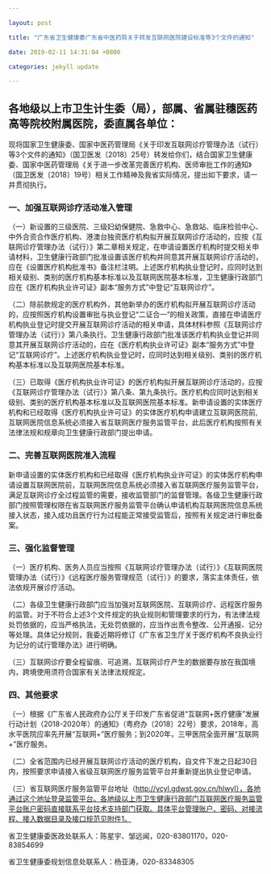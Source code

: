 ```yaml
---

layout: post

title: "广东省卫生健康委广东省中医药局关于转发互联网医院建设标准等3个文件的通知"

date: 2019-02-11 14:31:04 +0800

categories: jekyll update

---
```


各地级以上市卫生计生委（局），部属、省属驻穗医药高等院校附属医院，委直属各单位：
--------------------------------------------------------------------------------

现将国家卫生健康委、国家中医药管理局《关于印发互联网诊疗管理办法（试行）等3个文件的通知》（国卫医发〔2018〕25号）转发给你们，结合国家卫生健康委、国家中医药管理局《关于进一步改革完善医疗机构、医师审批工作的通知》（国卫医发〔2018〕19号）相关工作精神及我省实际情况，提出如下要求，请一并贯彻执行。

### 一、加强互联网诊疗活动准入管理

（一）新设置的三级医院、三级妇幼保健院、急救中心、急救站、临床检验中心、中外合资合作医疗机构、港澳台独资医疗机构拟开展互联网诊疗活动的，应按《互联网诊疗管理办法（试行）》第二章相关规定，在申请设置医疗机构时提交相关申请材料，卫生健康行政部门批准设置该医疗机构并同意其开展互联网诊疗活动的，应在《设置医疗机构批准书》备注栏注明。上述医疗机构执业登记时，应同时达到相关级别、类别的医疗机构基本标准以及互联网医院基本标准，卫生健康行政部门应在《医疗机构执业许可证》副本“服务方式”中登记“互联网诊疗”。

（二）除前款规定的医疗机构外，其他新举办的医疗机构拟开展互联网诊疗活动的，应按照医疗机构设置审批与执业登记“二证合一”的相关政策，直接在申请医疗机构执业登记时提交开展互联网诊疗活动的相关申请，具体材料参照《互联网诊疗管理办法（试行）》第八条执行。卫生健康行政部门批准该医疗机构执业登记并同意其开展互联网诊疗活动的，应在《医疗机构执业许可证》副本“服务方式”中登记“互联网诊疗”。上述医疗机构执业登记时，应同时达到相关级别、类别的医疗机构基本标准以及互联网医院基本标准。

（三）已取得《医疗机构执业许可证》的医疗机构拟开展互联网诊疗活动的，应按《互联网诊疗管理办法（试行）》第八条、第九条执行。医疗机构应同时达到相关级别、类别的医疗机构基本标准以及互联网医院基本标准。新申请设置的实体医疗机构和已经取得《医疗机构执业许可证》的实体医疗机构申请建立互联网医院前,互联网医院信息系统必须接入省互联网医疗服务监管平台，此后医疗机构按照有关法律法规和规章向卫生健康行政部门提出申请。

### 二、完善互联网医院准入流程

新申请设置的实体医疗机构和已经取得《医疗机构执业许可证》的实体医疗机构申请设置互联网医院前，互联网医院信息系统必须接入省互联网医疗服务监管平台，满足互联网诊疗全过程监管的需要，接收监管部门的监督管理。各级卫生健康行政部门按照管理权限在省互联网医疗服务监管平台确认申请机构互联网医院信息系统接入状态，接入成功且医疗行为过程能正常接受监管后，按照有关规定进行审批备案。

### 三、强化监督管理

（一）医疗机构、医务人员应当按照《互联网诊疗管理办法（试行）》《互联网医院管理办法（试行）》《远程医疗服务管理规范（试行）》的要求，落实主体责任，依法依规开展诊疗活动。

（二）各级卫生健康行政部门应当加强对互联网医院、互联网诊疗、远程医疗服务的监管。对于不符合上述3个文件规定的执业规则和管理要求的行为，有法律法规处罚依据的，应当严格执法，无处罚依据的，应当作出责令整改、公开通报、记分等处理。具体记分规则，我委近期将修订《广东省卫生厅关于医疗机构不良执业行为记分的试行管理办法》进行明确。

（三）互联网诊疗要全程留痕、可追溯，互联网诊疗产生的数据要存放在我国境内，跨境使用须符合国家有关法律法规规定。

### 四、其他要求

（一）根据《广东省人民政府办公厅关于印发广东省促进“互联网+医疗健康”发展行动计划（2018-2020年）的通知》（粤府办〔2018〕22号）要求，2018年，高水平医院应率先开展“互联网+”医疗服务；到2020年，三甲医院全面开展“互联网+”医疗服务。

（二）全省范围内已经开展互联网诊疗活动的医疗机构，自文件下发之日起30日内，按照要求申请接入省级互联网医疗服务监管平台并重新提出执业登记申请。

（三）省互联网医疗服务监管平台地址（http://ycyl.gdwst.gov.cn/hlwyl），各地通过这个地址登录监管平台。各地级以上市卫生健康行政部门互联网医疗服务监管平台账户密码直接联系平台技术支持部门获取。具体平台管理账户、密码、对接流程、接入数据目录及接口规范见附件1。

省卫生健康委医政处联系人：陈星宇、邹远闻，020-83801170，020-83854699

省卫生健康委规划信息处联系人：杨亚涛，020-83348305
